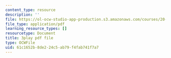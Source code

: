 ```yaml
---
content_type: resource
description: ''
file: https://ol-ocw-studio-app-production.s3.amazonaws.com/courses/20-219-becoming-the-next-bill-nye-writing-and-hosting-the-educational-show-january-iap-2015/61c1652b8de224c5ab79f4fab741f7a7_qkkI9Z9tKvo.pdf
file_type: application/pdf
learning_resource_types: []
resourcetype: Document
title: 3play pdf file
type: OCWFile
uid: 61c1652b-8de2-24c5-ab79-f4fab741f7a7
---
```

